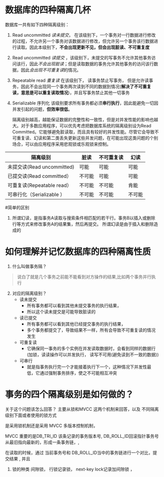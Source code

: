 # 数据库的四种隔离几杯

数据库一共有如下四种隔离级别：

1. Read uncommitted  *读未提交*， 在该级别下，一个事务对一行数据进行修改的过程，不允许另一个事务对该数据进行修改，但允许另一个事务该行数据进行读取。因此本级别下，**不会出现更新不见，但会出现脏读、不可重复度**

2. Read uncommitted *读提交* ，该级别下，未提交的写事务不允许其他事务访问该行，因此*不会出现脏读*；但是读取数据的事务允许其他事务的访问该行数据，因此*会出现不可重复读*的情况。

3. Repeatable read *重复读* 在该级别下， 读事务禁止写事务， 但是允许读事务，因此不会出现同一个事务两次读到不同的数据到情况(**解决了不可重复读，意思是可以重复读取情况**)，并且写事务禁止其他一切事务

4. Serializable 序列化 该级别要求所有事务都必须**串行执行**，因此能避免一切因并发引起的问题，**但效率很低**。





   隔离级别越高，越能保证数据的完整性和一致性，但是对并发性能的影响也越大。对于多数应用程序，可以优先考虑把数据库系统的隔离级别设为Read Committed。它能够避免脏读取，而且具有较好的并发性能。尽管它会导致不可重复读、幻读和第二类丢失更新这些并发问题，在可能出现这类问题的个别场合，可以由应用程序采用悲观锁或乐观锁来控制。

| 隔离级别                   | 脏读   | 不可重复读 | 幻读   |
| -------------------------- | ------ | ---------- | ------ |
| 未提交读(Read uncommitted) | 可能   | 可能       | 可能   |
| 已提交读(Read committed）  | 不可能 | 可能       | 可能   |
| 可重复读(Repeatable read） | 不可能 | 不可能     | 肯能   |
| 可串行化（Serializable ）  | 不可能 | 不可能     | 不可能 |


#简单的区别
1. 所谓幻读，是指事务A读取与搜索条件相匹配的若干行。事务B以插入或删除行等方式来修改事务A的结果集，然后再提交。
所谓幻读是由于插入和删除造成的

# 如何理解并记忆数据库的四种隔离性质
1. 什么叫做事务隔？
> 说白了就是几个事务之前能不能看到对方操作的结果,比如两个事务并行执行

2. 对应的隔离级别？
   - 读未提交  
        - 所有事务都可以看到其他未提交事务的执行结果， 
        - 所以这个读未提交是可能导致脏读的
    - 读已提交 
        - 所有事务都可以看到其他已经提交事务的执行结果， 
        - 多个事务都提交了，导致结果不一样，所有会导致不可重复读的情况发生
    - 可重复读 
        - 它确保同一事务的多个实例在并发读取数据时，会看到同样的数据行(加锁，读读操作可以并发执行， 读写不可用(避免读到不一致的数据))
    -  可串行  
        - 就是指事务执行完一个才能接着执行下一个，这种情况下并发性最低，它通过强制事务排序，使之不可能相互冲突
        
        
# 事务的四个隔离级别是如何做的？

关于这个问题该怎么回答？
主要从锁和MVCC 这两个机制来回答，以及 不同隔离级别下面或者使用的锁方式



是采用锁机制还是采用 MVCC 多版本控制机制， 


MVCC 重要的是DB_TRI_ID 该条记录的事务版本号, DB_ROLL_ID回滚指针事务号从最旧指向最新的，形成一条事务链，,

在读取的时候，通过 当前事务号和 DB_ROLL_ID当中的事务链进行一个对比，提交结果 , 并且

1. 锁的种类
 间隙锁， 行锁记录锁， next-key lock记录加间隙锁 ，
 
 
